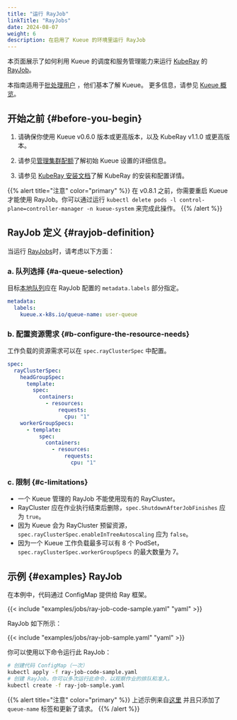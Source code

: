 ```yaml
---
title: "运行 RayJob"
linkTitle: "RayJobs"
date: 2024-08-07
weight: 6
description: 在启用了 Kueue 的环境里运行 RayJob
---
```


本页面展示了如何利用 Kueue 的调度和服务管理能力来运行 [KubeRay](https://github.com/ray-project/kuberay)
的 [RayJob](https://docs.ray.io/en/latest/cluster/kubernetes/getting-started/rayjob-quick-start.html)。

本指南适用于[批处理用户](/zh-CN/docs/tasks#batch-user) ，他们基本了解 Kueue。
更多信息，请参见 [Kueue 概览](/zh-CN/docs/overview)。

## 开始之前 {#before-you-begin}

1. 请确保你使用 Kueue v0.6.0 版本或更高版本，以及 KubeRay v1.1.0 或更高版本。

2. 请参见[管理集群配额](/zh-CN/docs/tasks/manage/administer_cluster_quotas)了解初始 Kueue 设置的详细信息。

3. 请参见 [KubeRay 安装文档](https://docs.ray.io/en/latest/cluster/kubernetes/getting-started/raycluster-quick-start.html#step-2-deploy-a-kuberay-operator)了解
   KubeRay 的安装和配置详情。

{{% alert title="注意" color="primary" %}}
在 v0.8.1 之前，你需要重启 Kueue 才能使用 RayJob。你可以通过运行 `kubectl delete pods -l control-plane=controller-manager -n kueue-system` 来完成此操作。
{{% /alert %}}

## RayJob 定义 {#rayjob-definition}

当运行 [RayJobs](https://docs.ray.io/en/latest/cluster/kubernetes/getting-started/rayjob-quick-start.html)时，请考虑以下方面：

### a. 队列选择 {#a-queue-selection}

目标[本地队列](/zh-CN/docs/concepts/local_queue)应在 RayJob 配置的 `metadata.labels` 部分指定。

```yaml
metadata:
  labels:
    kueue.x-k8s.io/queue-name: user-queue
```

### b. 配置资源需求 {#b-configure-the-resource-needs}

工作负载的资源需求可以在 `spec.rayClusterSpec` 中配置。

```yaml
spec:
  rayClusterSpec:
    headGroupSpec:
      template:
        spec:
          containers:
            - resources:
                requests:
                  cpu: "1"
    workerGroupSpecs:
      - template:
          spec:
            containers:
              - resources:
                  requests:
                    cpu: "1"
```

### c. 限制 {#c-limitations}

- 一个 Kueue 管理的 RayJob 不能使用现有的 RayCluster。
- RayCluster 应在作业执行结束后删除，`spec.ShutdownAfterJobFinishes` 应为 `true`。
- 因为 Kueue 会为 RayCluster 预留资源，`spec.rayClusterSpec.enableInTreeAutoscaling` 应为 `false`。
- 因为一个 Kueue 工作负载最多可以有 8 个 PodSet，`spec.rayClusterSpec.workerGroupSpecs` 的最大数量为 7。

## 示例 {#examples} RayJob

在本例中，代码通过 ConfigMap 提供给 Ray 框架。

{{< include "examples/jobs/ray-job-code-sample.yaml" "yaml" >}}

RayJob 如下所示：

{{< include "examples/jobs/ray-job-sample.yaml" "yaml" >}}

你可以使用以下命令运行此 RayJob：

```sh
# 创建代码 ConfigMap（一次）
kubectl apply -f ray-job-code-sample.yaml
# 创建 RayJob。你可以多次运行此命令，以观察作业的排队和准入。
kubectl create -f ray-job-sample.yaml
```

{{% alert title="注意" color="primary" %}}
上述示例来自[这里](https://raw.githubusercontent.com/ray-project/kuberay/v1.1.1/ray-operator/config/samples/ray-job.sample.yaml)
并且只添加了 `queue-name` 标签和更新了请求。
{{% /alert %}}